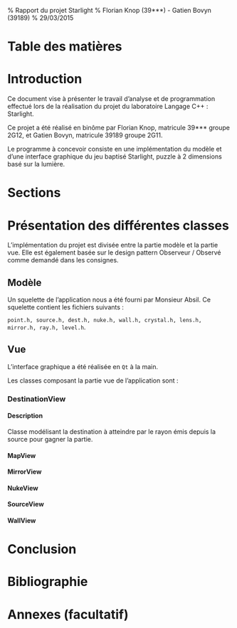 % Rapport du projet Starlight
% Florian Knop (39***) - Gatien Bovyn (39189)
% 29/03/2015

# Table des matières


# Introduction


Ce document vise à présenter le travail d’analyse et de programmation effectué
lors de la réalisation du projet du laboratoire Langage C++ : Starlight.

Ce projet a été réalisé en binôme par Florian Knop, matricule 39*** groupe 2G12,
et Gatien Bovyn, matricule 39189 groupe 2G11.

Le programme à concevoir consiste en une implémentation du modèle et d’une interface
graphique du jeu baptisé Starlight, puzzle à 2 dimensions basé sur la lumière.


# Sections


# Présentation des différentes classes


L’implémentation du projet est divisée entre la partie modèle et la partie vue.
Elle est également basée sur le design pattern  Observeur / Observé  comme demandé
dans les consignes.


## Modèle


Un squelette de l’application nous a été fourni par Monsieur Absil. Ce squelette contient les fichiers suivants :

`point.h, source.h, dest.h, nuke.h, wall.h, crystal.h, lens.h, mirror.h, ray.h, level.h`.


## Vue


L’interface graphique a été réalisée en `Qt` à la main.

Les classes composant la partie vue de l’application sont :

### DestinationView


#### Description

Classe modélisant la destination à atteindre par le rayon émis depuis la source pour gagner la partie.

#### MapView


#### MirrorView


#### NukeView


#### SourceView


#### WallView




# Conclusion


# Bibliographie


# Annexes (facultatif)


